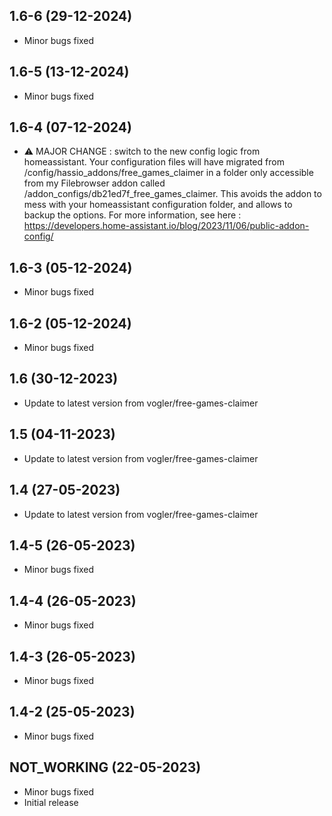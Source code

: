 ## 1.6-6 (29-12-2024)
- Minor bugs fixed
## 1.6-5 (13-12-2024)
- Minor bugs fixed
## 1.6-4 (07-12-2024)
- ⚠ MAJOR CHANGE : switch to the new config logic from homeassistant. Your configuration files will have migrated from /config/hassio_addons/free_games_claimer in a folder only accessible from my Filebrowser addon called /addon_configs/db21ed7f_free_games_claimer. This avoids the addon to mess with your homeassistant configuration folder, and allows to backup the options. For more information, see here : https://developers.home-assistant.io/blog/2023/11/06/public-addon-config/

## 1.6-3 (05-12-2024)
- Minor bugs fixed
## 1.6-2 (05-12-2024)
- Minor bugs fixed

## 1.6 (30-12-2023)

- Update to latest version from vogler/free-games-claimer

## 1.5 (04-11-2023)

- Update to latest version from vogler/free-games-claimer

## 1.4 (27-05-2023)

- Update to latest version from vogler/free-games-claimer
## 1.4-5 (26-05-2023)

- Minor bugs fixed
## 1.4-4 (26-05-2023)

- Minor bugs fixed
## 1.4-3 (26-05-2023)

- Minor bugs fixed
## 1.4-2 (25-05-2023)

- Minor bugs fixed
## NOT_WORKING (22-05-2023)

- Minor bugs fixed
- Initial release
